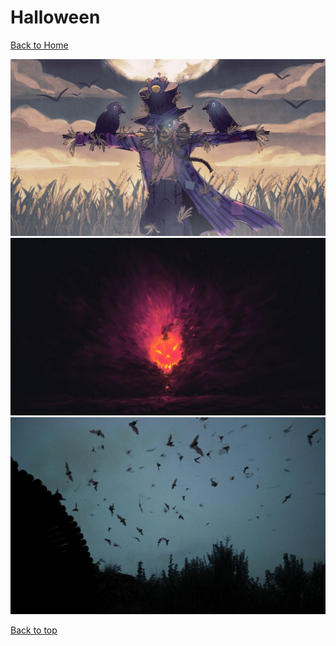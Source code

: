 # Halloween

[Back to Home](https://github.com/RickyFoots/Wallpapers/tree/main)

</h1>

<img src="https://github.com/RickyFoots/Wallpapers/blob/main/Collection/Seasonal/Halloween/20231030_173302.jpg">

<img src="https://github.com/RickyFoots/Wallpapers/blob/main/Collection/Seasonal/Halloween/here-comes-mr-pumpkin.jpg">

<img src="https://github.com/RickyFoots/Wallpapers/blob/main/Collection/Seasonal/Halloween/bat-swarm.jpg">

[Back to top](#Top)